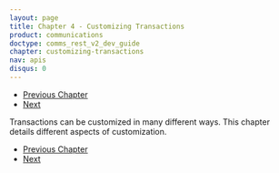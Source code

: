 ```yaml
---
layout: page
title: Chapter 4 - Customizing Transactions
product: communications
doctype: comms_rest_v2_dev_guide
chapter: customizing-transactions
nav: apis
disqus: 0
---
```


<ul class="pager">
  <li class="previous"><a href="/communications/dev-guide_rest_v2/commit-uncommit/"><i class="glyphicon glyphicon-chevron-left"></i>Previous Chapter</a></li>
  <li class="next"><a href="/communications/dev-guide_rest_v2/customizing-transactions/client-profiles/">Next<i class="glyphicon glyphicon-chevron-right"></i></a></li>
</ul>

Transactions can be customized in many different ways.  This chapter details different aspects of customization.

<ul class="pager">
  <li class="previous"><a href="/communications/dev-guide_rest_v2/commit-uncommit/"><i class="glyphicon glyphicon-chevron-left"></i>Previous Chapter</a></li>
  <li class="next"><a href="/communications/dev-guide_rest_v2/customizing-transactions/client-profiles/">Next<i class="glyphicon glyphicon-chevron-right"></i></a></li>
</ul>